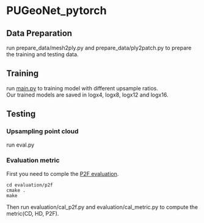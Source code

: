 # PUGeoNet_pytorch  
## Data Preparation  
run prepare_data/mesh2ply.py and prepare_data/ply2patch.py to prepare the training and testing data.
## Training
run [main.py](https://github.com/rsy6318/PUGeoNet_pytorch/blob/main/main.py) to training model with different upsample ratios.  
Our trained models are saved in logx4, logx8, logx12 and logx16.
## Testing
### Upsampling point cloud
run eval.py  
### Evaluation metric

First you need to comple the [P2F evaluation](https://github.com/yulequan/PU-Net).  
```  
cd evaluation/p2f  
cmake .  
make  
```  
Then run evaluation/cal_p2f.py and evaluation/cal_metric.py to compute the metric(CD, HD, P2F).  

